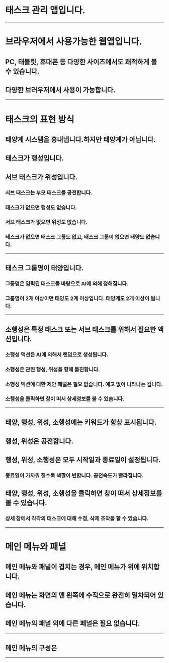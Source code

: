 # 태스크 관리 앱입니다.

---

# 브라우저에서 사용가능한 웹앱입니다.
## PC, 태블릿, 휴대폰 등 다양한 사이즈에서도 쾌적하게 볼 수 있습니다.
## 다양한 브러우저에서 사용이 가능합니다.

---

# 태스크의 표현 방식
## 태양계 시스템을 흉내냅니다.하지만 태양계가 아닙니다.
## 태스크가 행성입니다.
## 서브 태스크가 위성입니다.
### 서브 태스크는 부모 태스크를 공전합니다.
### 태스크가 없으면 행성도 없습니다.
### 서브 태스크가 없으면 위성도 없습니다.
### 태스크가 없으면 태스크 그룹도 없고, 태스크 그룹이 없으면 태양도 없습니다.

---

## 태스크 그룹명이 태양입니다.
### 그룹명은 입력된 태스크를 바탕으로 AI에 의해 정해집니다.
### 그룹명이 2개 이상이면 태양도 2계 이상입니다. 태양계도 2개 이상이 됩니다.

---

## 소행성은 특정 태스크 또는 서브 태스크를 위해서 필요한 액션입니다.
### 소행성 액션은 AI에 의해서 랜덤으로 생성됩니다.
### 소행성은 관련 행성, 위성을 향해 돌진합니다.
### 소행성 액션에 대한 제안 패널은 필요 없습니다. 예고 없이 나타나는 겁니다.
### 소행성을 클릭하면 창이 떠서 상세정보를 볼 수 있습니다.

---

## 태양, 행성, 위성, 소행성에는 키워드가 항상 표시됩니다.
## 행성, 위성은 공전합니다.
## 행성, 위성, 소행성은 모두 시작일과 종료일이 설정됩니다.
### 종료일이 가까워 질수록 색깔이 변합니다. 공전속도가 빨라집니다.
## 태양, 행성, 위성, 소행성을 클릭하면 창이 떠서 상세정보를 볼 수 있습니다.
### 상세 창에서 각각의 태스크에 대해 수정, 삭제 조작을 할 수 있습니다. 

---

# 메인 메뉴와 패널
## 메인 메뉴와 패널이 겹치는 경우, 메인 메뉴가 위에 위치합니다.
## 메인 메뉴는 화면의 맨 왼쪽에 수직으로 완전히 밀차되어 있습니다.
## 메인 메뉴의 패널 외에 다른 페널은 필요 없습니다.

---

## 메인 메뉴의 구성은 


---

